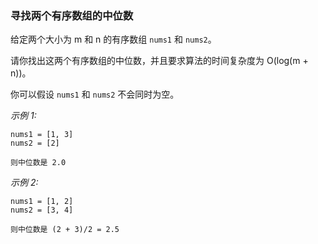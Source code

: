 ### 寻找两个有序数组的中位数
给定两个大小为 m 和 n 的有序数组 `nums1` 和 `nums2`。

请你找出这两个有序数组的中位数，并且要求算法的时间复杂度为 O(log(m + n))。

你可以假设 `nums1` 和 `nums2` 不会同时为空。

*示例 1:*

```
nums1 = [1, 3]
nums2 = [2]

则中位数是 2.0
```

*示例 2:*

```
nums1 = [1, 2]
nums2 = [3, 4]

则中位数是 (2 + 3)/2 = 2.5
```
